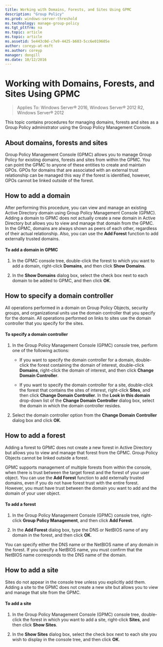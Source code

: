 ```yaml
---
title: Working with Domains, Forests, and Sites Using GPMC
description: "Group Policy"
ms.prod: windows-server-threshold
ms.technology: manage-group-policy
ms.tgt_pltfrm: na
ms.topic: article
ms.topic: article
ms.assetid: 5e443c0d-c7e9-4425-b603-5cc6e019605e
author: coreyp-at-msft
ms.author: coreyp
manager: dongill
ms.date: 10/12/2016
---
```

# Working with Domains, Forests, and Sites Using GPMC

>Applies To: Windows Server&reg; 2016, Windows Server&reg; 2012 R2, Windows Server&reg; 2012

This topic contains procedures for managing domains, forests and sites as a Group Policy administrator using the Group Policy Management Console.  
  
## About domains, forests and sites  
Group Policy Management Console (GPMC) allows you to manage Group Policy for existing domains, forests and sites from within the GPMC. You can point the GPMC to anyone of these entities to create and maintain GPOs. GPOs for domains that are associated with an external trust relationship can be managed this way if the forest is identified, however, GPOs cannot be linked outside of the forest.  
  
## How to add a domain  
After performing this procedure, you can view and manage an existing Active Directory domain using Group Policy Management Console (GPMC). Adding a domain to GPMC does not actually create a new domain in Active Directory but allows you to view and manage that domain from the GPMC. In the GPMC, domains are always shown as peers of each other, regardless of their actual relationship. Also, you can use the **Add Forest** function to add externally trusted domains.  
  
#### To add a domain in GPMC  
  
1.  In the GPMC console tree, double-click the forest to which you want to add a domain, right-click **Domains**, and then click **Show Domains**.  
  
2.  In the **Show Domains** dialog box, select the check box next to each domain to be added to GPMC, and then click **OK**.  
  
## How to specify a domain controller  
All operations performed in a domain on Group Policy Objects, security groups, and organizational units use the domain controller that you specify for the domain. All operations performed on links to sites use the domain controller that you specify for the sites.  
  
#### To specify a domain controller  
  
1.  In the Group Policy Management Console (GPMC) console tree, perform one of the following actions:  
  
    -   If you want to specify the domain controller for a domain, double-click the forest containing the domain of interest, double-click **Domains**, right-click the domain of interest, and then click **Change Domain Controller**.  
  
    -   If you want to specify the domain controller for a site, double-click the forest that contains the sites of interest, right-click **Sites**, and then click **Change Domain Controller**. In the **Look in this domain** drop-down list of the **Change Domain Controller** dialog box, select the domain in which the domain controller resides.  
  
2.  Select the domain controller option from the **Change Domain Controller** dialog box and click **OK**.  
  
## How to add a forest  
Adding a forest to GPMC does not create a new forest in Active Directory but allows you to view and manage that forest from the GPMC. Group Policy Objects cannot be linked outside a forest.  
  
GPMC supports management of multiple forests from within the console, when there is trust between the target forest and the forest of your user object. You can use the **Add Forest** function to add externally trusted domains, even if you do not have forest trust with the entire forest. However, you must have trust between the domain you want to add and the domain of your user object.  
  
#### To add a forest  
  
1.  In the Group Policy Management Console (GPMC) console tree, right-click **Group Policy Management**, and then click **Add Forest**.  
  
2.  In the **Add Forest** dialog box, type the DNS or NetBIOS name of any domain in the forest, and then click **OK**.  
  
You can specify either the DNS name or the NetBIOS name of any domain in the forest. If you specify a NetBIOS name, you must confirm that the NetBIOS name corresponds to the DNS name of the domain.  
  
## How to add a site  
Sites do not appear in the console tree unless you explicitly add them. Adding a site to the GPMC does not create a new site but allows you to view and manage that site from the GPMC.  
  
#### To add a site  
  
1.  In the Group Policy Management Console (GPMC) console tree, double-click the forest in which you want to add a site, right-click **Sites**, and then click **Show Sites**.  
  
2.  In the **Show Sites** dialog box, select the check box next to each site you wish to display in the console tree, and then click **OK**.  
  

